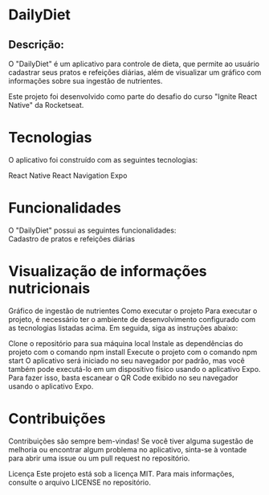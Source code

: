 # DailyDiet

## Descrição:

O "DailyDiet" é um aplicativo para controle de dieta, que permite ao usuário cadastrar seus pratos e refeições diárias, além de visualizar um gráfico com informações sobre sua ingestão de nutrientes.

Este projeto foi desenvolvido como parte do desafio do curso "Ignite React Native" da Rocketseat.

# Tecnologias
O aplicativo foi construído com as seguintes tecnologias:

React Native
React Navigation
Expo

# Funcionalidades
O "DailyDiet" possui as seguintes funcionalidades:<br />
Cadastro de pratos e refeições diárias

# Visualização de informações nutricionais

Gráfico de ingestão de nutrientes
Como executar o projeto
Para executar o projeto, é necessário ter o ambiente de desenvolvimento configurado com as tecnologias listadas acima. Em seguida, siga as instruções abaixo:

Clone o repositório para sua máquina local
Instale as dependências do projeto com o comando npm install
Execute o projeto com o comando npm start
O aplicativo será iniciado no seu navegador por padrão, mas você também pode executá-lo em um dispositivo físico usando o aplicativo Expo. Para fazer isso, basta escanear o QR Code exibido no seu navegador usando o aplicativo Expo.

# Contribuições
Contribuições são sempre bem-vindas! Se você tiver alguma sugestão de melhoria ou encontrar algum problema no aplicativo, sinta-se à vontade para abrir uma issue ou um pull request no repositório.

Licença
Este projeto está sob a licença MIT. Para mais informações, consulte o arquivo LICENSE no repositório.
